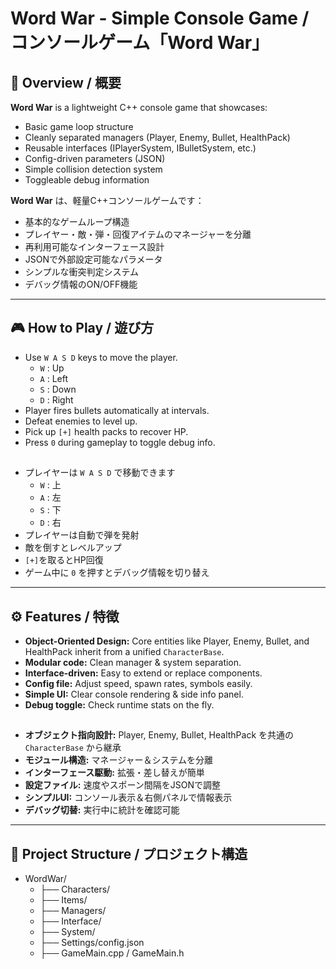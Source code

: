 # Word War - Simple Console Game / コンソールゲーム「Word War」

## 📌 Overview / 概要

**Word War** is a lightweight C++ console game that showcases:
- Basic game loop structure
- Cleanly separated managers (Player, Enemy, Bullet, HealthPack)
- Reusable interfaces (IPlayerSystem, IBulletSystem, etc.)
- Config-driven parameters (JSON)
- Simple collision detection system
- Toggleable debug information

**Word War** は、軽量C++コンソールゲームです：
- 基本的なゲームループ構造
- プレイヤー・敵・弾・回復アイテムのマネージャーを分離
- 再利用可能なインターフェース設計
- JSONで外部設定可能なパラメータ
- シンプルな衝突判定システム
- デバッグ情報のON/OFF機能

---

## 🎮 How to Play / 遊び方

- Use `W A S D` keys to move the player.
  - `W` : Up
  - `A` : Left
  - `S` : Down
  - `D` : Right
- Player fires bullets automatically at intervals.
- Defeat enemies to level up.
- Pick up `[+]` health packs to recover HP.
- Press `0` during gameplay to toggle debug info.
##
- プレイヤーは `W A S D` で移動できます
  - `W` : 上
  - `A` : 左
  - `S` : 下
  - `D` : 右
- プレイヤーは自動で弾を発射
- 敵を倒すとレベルアップ
- `[+]`を取るとHP回復
- ゲーム中に `0` を押すとデバッグ情報を切り替え

---

## ⚙️ Features / 特徴

- **Object-Oriented Design:** Core entities like Player, Enemy, Bullet, and HealthPack inherit from a unified `CharacterBase`.
- **Modular code:** Clean manager & system separation.
- **Interface-driven:** Easy to extend or replace components.
- **Config file:** Adjust speed, spawn rates, symbols easily.
- **Simple UI:** Clear console rendering & side info panel.
- **Debug toggle:** Check runtime stats on the fly.
##
- **オブジェクト指向設計:** Player, Enemy, Bullet, HealthPack を共通の `CharacterBase` から継承
- **モジュール構造:** マネージャー＆システムを分離
- **インターフェース駆動:** 拡張・差し替えが簡単
- **設定ファイル:** 速度やスポーン間隔をJSONで調整
- **シンプルUI:** コンソール表示＆右側パネルで情報表示
- **デバッグ切替:** 実行中に統計を確認可能

---

## 📂 Project Structure / プロジェクト構造
- WordWar/
  - ├── Characters/
  - ├── Items/
  - ├── Managers/
  - ├── Interface/
  - ├── System/
  - ├── Settings/config.json
  - ├── GameMain.cpp / GameMain.h
